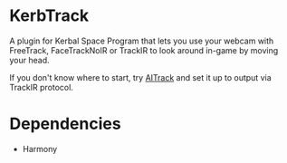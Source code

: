 KerbTrack
=========

A plugin for Kerbal Space Program that lets you use your webcam with FreeTrack, FaceTrackNoIR or TrackIR to look around in-game by moving your head.

If you don't know where to start, try [AITrack](https://github.com/AIRLegend/aitrack) and set it up to output via TrackIR protocol.

# Dependencies

* Harmony
